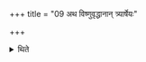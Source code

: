 +++
title = "09 अथ विष्णुवृद्धानान् त्र्यार्षेयः"

+++

<details><summary>थिते</summary>

9. Now there are three R̥ṣis of the Viṣṇuvr̥ddha. (The Hotr̥ says:) O Aṅgirasa, Paurukutsa, Trāsadasyava. (The Adhvaryu says:) In the manner of Trasadasyu, Purukutsa Aṅgiras. 
</details>
